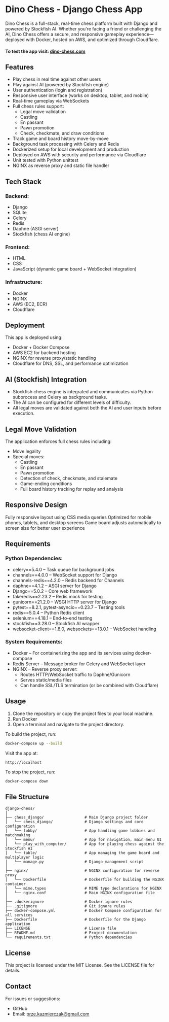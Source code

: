 # Dino Chess - Django Chess App

Dino Chess is a full-stack, real-time chess platform built with Django and powered by Stockfish AI. Whether you're facing a friend or challenging the AI, Dino Chess offers a secure, and responsive gameplay experience—deployed with Docker, hosted on AWS, and optimized through Cloudflare.

#### To test the app visit: [dino-chess.com](https://dino-chess.com/)

## Features

- Play chess in real time against other users
- Play against AI (powered by Stockfish engine)
- User authentication (login and registration)
- Responsive user interface (works on desktop, tablet, and mobile)
- Real-time gameplay via WebSockets
- Full chess rules support:
  - Legal move validation
  - Castling
  - En passant
  - Pawn promotion
  - Check, checkmate, and draw conditions
- Track game and board history move-by-move
- Background task processing with Celery and Redis
- Dockerized setup for local development and production
- Deployed on AWS with security and performance via Cloudflare
- Unit tested with Python unittest
- NGINX as reverse proxy and static file handler

## Tech Stack

### Backend:
- Django
- SQLite
- Celery
- Redis
- Daphne (ASGI server)
- Stockfish (chess AI engine)

### Frontend:
- HTML
- CSS
- JavaScript (dynamic game board + WebSocket integration)

### Infrastructure:
- Docker
- NGINX
- AWS (EC2, ECR)
- Cloudflare

## Deployment

This app is deployed using:
- Docker + Docker Compose
- AWS EC2 for backend hosting
- NGINX for reverse proxy/static handling
- Cloudflare for DNS, SSL, and performance optimization

## AI (Stockfish) Integration

- Stockfish chess engine is integrated and communicates via Python subprocess and Celery as background tasks.
- The AI can be configured for different levels of difficulty.
- All legal moves are validated against both the AI and user inputs before execution.

## Legal Move Validation

The application enforces full chess rules including:
- Move legality
- Special moves:
  - Castling
  - En passant
  - Pawn promotion
  - Detection of check, checkmate, and stalemate
  - Game-ending conditions
  - Full board history tracking for replay and analysis

## Responsive Design

Fully responsive layout using CSS media queries
Optimized for mobile phones, tablets, and desktop screens
Game board adjusts automatically to screen size for better user experience

## Requirements

### Python Dependencies:
- celery==5.4.0 – Task queue for background jobs
- channels==4.0.0 – WebSocket support for Django
- channels-redis==4.2.0 – Redis backend for Channels
- daphne==4.1.2 – ASGI server for Django
- Django==5.0.2 – Core web framework
- fakeredis==2.23.2 – Redis mock for testing
- gunicorn==21.2.0 – WSGI HTTP server for Django
- pytest==8.2.1, pytest-asyncio==0.23.7 – Testing tools
- redis==5.0.4 – Python Redis client
- selenium==4.18.1 – End-to-end testing
- stockfish==3.28.0 – Stockfish AI wrapper
- websocket-client==1.8.0, websockets==13.0.1 – WebSocket handling

### System Requirements:
- Docker – For containerizing the app and its services using docker-compose
- Redis Server – Message broker for Celery and WebSocket layer
- NGINX – Reverse proxy server:
  - Routes HTTP/WebSocket traffic to Daphne/Gunicorn
  - Serves static/media files
  - Can handle SSL/TLS termination (or be combined with Cloudflare)

## Usage

1. Clone the repository or copy the project files to your local machine.
2. Run Docker
3. Open a terminal and navigate to the project directory.

To build the project, run:

```bash
docker-compose up --build
```

Visit the app at:

```browser
http://localhost
```

To stop the project, run:

```bash
docker-compose down
```

## File Structure

```
django-chess/
│
├── chess_django/                  # Main Django project folder
│   └── chess_django/              # Django settings and core configuration
│   └── lobby/                     # App handling game lobbies and matchmaking
│   └── menu/                      # App for navigation, main menu UI
│   └── play_with_computer/        # App for playing chess against the Stockfish AI
│   └── table/                     # App managing the game board and multiplayer logic
│   └── manage.py                  # Django management script
│
├── nginx/                         # NGINX configuration for reverse proxy
│   └── Dockerfile                 # Dockerfile for building the NGINX container
│   └── mime.types                 # MIME type declarations for NGINX
│   └── nginx.conf                 # Main NGINX configuration file
│
├── .dockerignore                  # Docker ignore rules
├── .gitignore                     # Git ignore rules
├── docker-compose.yml             # Docker Compose configuration for all services
├── Dockerfile                     # Dockerfile for the Django application
├── LICENSE                        # License file
├── README.md                      # Project documentation
└── requirements.txt               # Python dependencies
```

## License

This project is licensed under the MIT License. See the LICENSE file for details.

## Contact

For issues or suggestions:
- GitHub
- Email: prze.kazmierczak@gmail.com